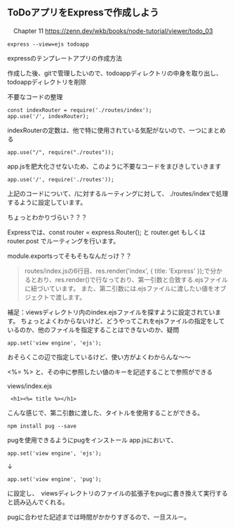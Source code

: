 ## ToDoアプリをExpressで作成しよう
　Chapter 11
https://zenn.dev/wkb/books/node-tutorial/viewer/todo_03


```
express --view=ejs todoapp
```

expressのテンプレートアプリの作成方法

作成した後、gitで管理したいので、todoappディレクトリの中身を取り出し、
todoappディレクトリを削除

不要なコードの整理

```
const indexRouter = require('./routes/index');
app.use('/', indexRouter);
```

indexRouterの定数は、他で特に使用されている気配がないので、一つにまとめる

```
app.use("/", require("./routes"));
```

app.jsを肥大化させないため、このように不要なコードをまびきしていきます

```
app.use('/', require('./routes'));
```
上記のコードについて、/に対するルーティングに対して、
./routes/indexで処理するように設定しています。

ちょっとわかりづらい？？？


Expressでは、const router = express.Router(); と router.get もしくは router.post でルーティングを行います。

module.exportsってそもそもなんだっけ？？


> routes/index.jsの6行目、res.render('index', { title: 'Express' });で分かるとおり、res.render()で行なっており、第一引数と合致する.ejsファイルに紐づいています。
また、第二引数には.ejsファイルに渡したい値をオブジェクトで渡します。

補足：viewsディレクトリ内のindex.ejsファイルを探すように設定されています。
ちょっとよくわからないけど、どうやってこれをejsファイルの指定をしているのか、他のファイルを指定することはできないのか、疑問
```
app.set('view engine', 'ejs');
```
おそらくこの辺で指定しているけど、使い方がよくわからんな〜〜


<%= %> と、その中に参照したい値のキーを記述することで参照ができる

views/index.ejs
```
 <h1><%= title %></h1>
 ```
 こんな感じで、第二引数に渡した、タイトルを使用することができる。

 ```
 npm install pug --save
```

pugを使用できるようにpugをインストール
app.jsにおいて、
```
app.set('view engine', 'ejs');
```
↓
```
app.set('view engine', 'pug');
```

に設定し、　viewsディレクトリのファイルの拡張子をpugに書き換えて実行すると読み込んでくれる。

pugに合わせた記述までは時間がかかりすぎるので、一旦スルー。
